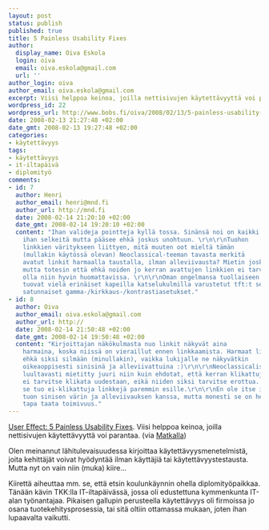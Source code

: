 ```yaml
---
layout: post
status: publish
published: true
title: 5 Painless Usability Fixes
author:
  display_name: Oiva Eskola
  login: oiva
  email: oiva.eskola@gmail.com
  url: ''
author_login: oiva
author_email: oiva.eskola@gmail.com
excerpt: Viisi helppoa keinoa, joilla nettisivujen käytettävyyttä voi parantaa.
wordpress_id: 22
wordpress_url: http://www.bobs.fi/oiva/2008/02/13/5-painless-usability-fixes/
date: 2008-02-13 21:27:48 +02:00
date_gmt: 2008-02-13 19:27:48 +02:00
categories:
- käytettävyys
tags:
- käytettävyys
- it-iltapäivä
- diplomityö
comments:
- id: 7
  author: Henri
  author_email: henri@mnd.fi
  author_url: http://mnd.fi
  date: 2008-02-14 21:20:10 +02:00
  date_gmt: 2008-02-14 19:20:10 +02:00
  content: "Ihan valideja pointteja kyllä tossa. Sinänsä noi on kaikki
    ihan selkeitä mutta pääsee ehkä joskus unohtuun. \r\n\r\nTuohon
    linkkien väritykseen liittyen, mitä muuten oot mieltä tämän
    (mullakin käytössä olevan) Neoclassical-teeman tavasta merkitä
    avatut linkit harmaalla taustalla, ilman alleviivausta? Mietin joskus sen muuttamista
    mutta totesin että ehkä noiden jo kerran avattujen linkkien ei tarvi
    olla niin hyvin huomattavissa. \r\n\r\nOman ongelmansa tuollaiseen linkkien merkkaukseen
    tuovat vielä erinäiset kapeilla katselukulmilla varustetut tft:t sekä
    satunnaiset gamma-/kirkkaus-/kontrastiasetukset."
- id: 8
  author: Oiva
  author_email: oiva.eskola@gmail.com
  author_url: http://
  date: 2008-02-14 21:50:48 +02:00
  date_gmt: 2008-02-14 19:50:48 +02:00
  content: "Kirjoittajan näkökulmasta nuo linkit näkyvät aina
    harmaina, koska niissä on vieraillut ennen linkkaamista. Harmaat linkit pistävät
    ehkä siksi silmään (minullakin), vaikka lukijalle ne näkyvätkin
    oikeaoppisesti sinisinä ja alleviivattuina :)\r\n\r\nNeoclassicalissa on
    luultavasti mietitty juuri niin kuin ehdotat, että kerran klikattuja linkkejä
    ei tarvitse klikata uudestaan, eikä niiden siksi tarvitse erottua. Samalla
    se tuo ei-klikattuja linkkejä paremmin esille.\r\n\r\nEn ole itse ihan-niin-tarkka
    tuon sinisen värin ja alleviivauksen kanssa, mutta monesti se on helpoin
    tapa taata toimivuus."
---
```

<p><a href="http://www.usereffect.com/topic/5-painless-usability-fixes" target="_blank">User Effect: 5 Painless Usability Fixes</a>. Viisi helppoa keinoa, joilla nettisivujen käytettävyyttä voi parantaa. (via <a href="http://www.matkalla.org/blog/archives/2008/02/links_for_20080213.html">Matkalla</a>)</p>
<p>Olen meinannut lähitulevaisuudessa kirjoittaa käytettävyysmenetelmistä, joita kehittäjät voivat hyödyntää ilman käyttäjiä tai käytettävyystestausta. Mutta nyt on vain niin (muka) kiire...</p>
<p>Kiirettä aiheuttaa mm. se, että etsin koulunkäynnin ohella diplomityöpaikkaa. Tänään kävin TKK:lla IT-iltapäivässä, jossa oli edustettuna kymmenkunta IT-alan työnantajaa. Pikaisen gallupin perusteella käytettävyys oli firmoissa jo osana tuotekehitysprosessia, tai sitä oltiin ottamassa mukaan, joten ihan lupaavalta vaikutti.</p>
